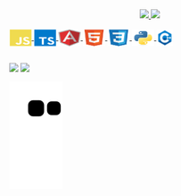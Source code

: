 ## 
<div align="center">
  <a href="https://github.com/DMFSouza">
  <img height="150em" src="https://github-readme-stats-sigma-five.vercel.app/api?username=DMFSouza&show_icons=true&theme=vision-friendly-dark&include_all_commits=true&count_private=true"/>
  <img height="150em" src="https://github-readme-stats-sigma-five.vercel.app/api/top-langs/?username=DMFSouza&layout=compact&langs_count=7&theme=vision-friendly-dark"/>
</div>
<div style="display: inline_block"><br>
  <img align="center" alt="DMFS-Js" height="30" width="40" src="https://raw.githubusercontent.com/devicons/devicon/master/icons/javascript/javascript-plain.svg">
  <img align="center" alt="DMFS-Ts" height="30" width="40" src="https://raw.githubusercontent.com/devicons/devicon/master/icons/typescript/typescript-plain.svg">
  <img align="center" alt="DMFS-React" height="30" width="40" src="https://raw.githubusercontent.com/DMFSouza/devicons/main/angular.svg">
  <img align="center" alt="DMFS-HTML" height="30" width="40" src="https://raw.githubusercontent.com/devicons/devicon/master/icons/html5/html5-original.svg">
  <img align="center" alt="DMFS-CSS" height="30" width="40" src="https://raw.githubusercontent.com/devicons/devicon/master/icons/css3/css3-original.svg">
  <img align="center" alt="DMFS-Python" height="30" width="40" src="https://raw.githubusercontent.com/devicons/devicon/master/icons/python/python-original.svg">
  <img align="center" alt="DMFS-Cplusplus" height="30" width="30" src="https://github.com/DMFSouza/devicons/blob/main/pngegg.png">
</div>
  
  ##
 
<div> 
  <a href = "mailto:davidmigueldesouza@hotmail.com"><img src="https://img.shields.io/badge/-Gmail-%23333?style=for-the-badge&logo=gmail&logoColor=white" target="_blank"></a>
  <a href="https://www.linkedin.com/in/souzadmf" target="_blank"><img src="https://img.shields.io/badge/-LinkedIn-%230077B5?style=for-the-badge&logo=linkedin&logoColor=white" target="_blank"></a> 
 
  ![Snake gif](https://github.com/DMFSouza/DMFsouza/blob/output/github-contribution-grid-snake.svg)
 
</div>
